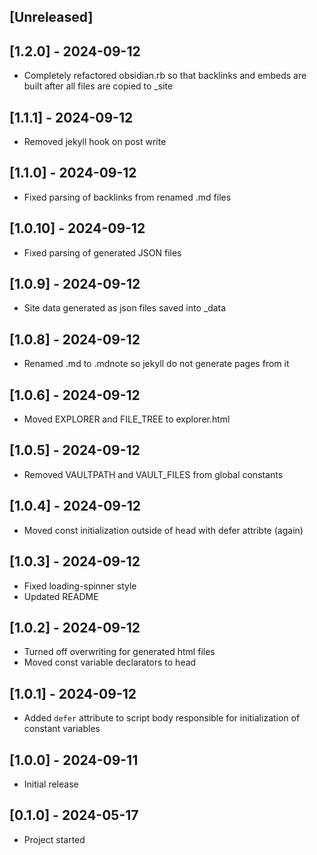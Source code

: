 ## [Unreleased]

## [1.2.0] - 2024-09-12
- Completely refactored obsidian.rb so that backlinks and embeds are built after all files are copied to _site

## [1.1.1] - 2024-09-12
- Removed jekyll hook on post write

## [1.1.0] - 2024-09-12
- Fixed parsing of backlinks from renamed .md files

## [1.0.10] - 2024-09-12
- Fixed parsing of generated JSON files

## [1.0.9] - 2024-09-12
- Site data generated as json files saved into _data

## [1.0.8] - 2024-09-12
- Renamed .md to .mdnote so jekyll do not generate pages from it

## [1.0.6] - 2024-09-12
- Moved EXPLORER and FILE_TREE to explorer.html

## [1.0.5] - 2024-09-12
- Removed VAULTPATH and VAULT_FILES from global constants

## [1.0.4] - 2024-09-12
- Moved const initialization outside of head with defer attribte (again)

## [1.0.3] - 2024-09-12
- Fixed loading-spinner style
- Updated README

## [1.0.2] - 2024-09-12
- Turned off overwriting for generated html files
- Moved const variable declarators to head

## [1.0.1] - 2024-09-12
- Added `defer` attribute to script body responsible for initialization of constant variables


## [1.0.0] - 2024-09-11
- Initial release


## [0.1.0] - 2024-05-17
- Project started
